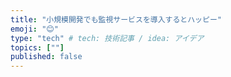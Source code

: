 ```yaml
---
title: "小規模開発でも監視サービスを導入するとハッピー"
emoji: "😊"
type: "tech" # tech: 技術記事 / idea: アイデア
topics: [""]
published: false
---
```

